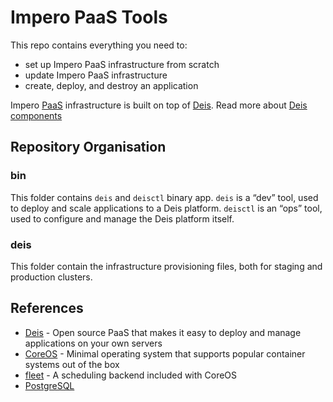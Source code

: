 # Impero PaaS Tools

This repo contains everything you need to:
- set up Impero PaaS infrastructure from scratch
- update Impero PaaS infrastructure
- create, deploy, and destroy an application

Impero [PaaS](https://en.wikipedia.org/wiki/Platform_as_a_service) infrastructure is built on top of [Deis](http://deis.io/). Read more about [Deis components](http://docs.deis.io/en/latest/understanding_deis/components/)

## Repository Organisation

### bin
This folder contains `deis` and `deisctl` binary app. `deis` is a “dev” tool, used to deploy and scale applications to a Deis platform. `deisctl` is an “ops” tool, used to configure and manage the Deis platform itself.

### deis
This folder contain the infrastructure provisioning files, both for staging and production clusters.


## References
- [Deis]() - Open source PaaS that makes it easy to deploy and manage applications on your own servers
- [CoreOS]() - Minimal operating system that supports popular container systems out of the box
- [fleet]() - A scheduling backend included with CoreOS
- [PostgreSQL](http://www.postgresql.org/)
